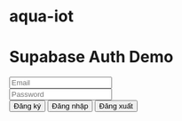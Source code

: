 # aqua-iot
<!DOCTYPE html>
<html>
<head>
  <title>Supabase Auth</title>
  <script src="https://cdn.jsdelivr.net/npm/@supabase/supabase-js"></script>
</head>
<body>
  <h1>Supabase Auth Demo</h1>

  <input type="email" id="email" placeholder="Email"><br>
  <input type="password" id="password" placeholder="Password"><br>
  <button onclick="register()">Đăng ký</button>
  <button onclick="login()">Đăng nhập</button>
  <button onclick="logout()">Đăng xuất</button>

  <script>
    // Đổi tên biến client thành supabaseClient
    const supabaseClient = supabase.createClient(
      'https://njqsbtgaozxaflbwdgao.supabase.co',
      'eyJhbGciOiJIUzI1NiIsInR5cCI6IkpXVCJ9.eyJpc3MiOiJzdXBhYmFzZSIsInJlZiI6Im5qcXNidGdhb3p4YWZsYndkZ2FvIiwicm9sZSI6ImFub24iLCJpYXQiOjE3NTMxNTU1ODksImV4cCI6MjA2ODczMTU4OX0.vB82aJYttyvRALjRJAtnHNa7YYqgkT7ut3ApqHxlQUQ'
    );

    async function register() {
      const email = document.getElementById('email').value;
      const password = document.getElementById('password').value;
      const { data, error } = await supabaseClient.auth.signUp({ email, password });
      if (error) alert('Đăng ký lỗi: ' + error.message);
      else alert('Đăng ký thành công!');
    }

    async function login() {
      const email = document.getElementById('email').value;
      const password = document.getElementById('password').value;
      const { data, error } = await supabaseClient.auth.signInWithPassword({ email, password });
      if (error) alert('Đăng nhập lỗi: ' + error.message);
      else alert('Đăng nhập thành công!');
    }

    async function logout() {
      const { error } = await supabaseClient.auth.signOut();
      if (error) alert('Lỗi đăng xuất: ' + error.message);
      else alert('Đã đăng xuất!');
    }
  </script>
</body>
</html>
